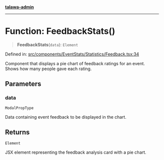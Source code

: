 [**talawa-admin**](../../../../../README.md)

***

# Function: FeedbackStats()

> **FeedbackStats**(`data`): `Element`

Defined in: [src/components/EventStats/Statistics/Feedback.tsx:34](https://github.com/MayankJha014/talawa-admin/blob/0dd35cc200a4ed7562fa81ab87ec9b2a6facd18b/src/components/EventStats/Statistics/Feedback.tsx#L34)

Component that displays a pie chart of feedback ratings for an event.
Shows how many people gave each rating.

## Parameters

### data

`ModalPropType`

Data containing event feedback to be displayed in the chart.

## Returns

`Element`

JSX element representing the feedback analysis card with a pie chart.
